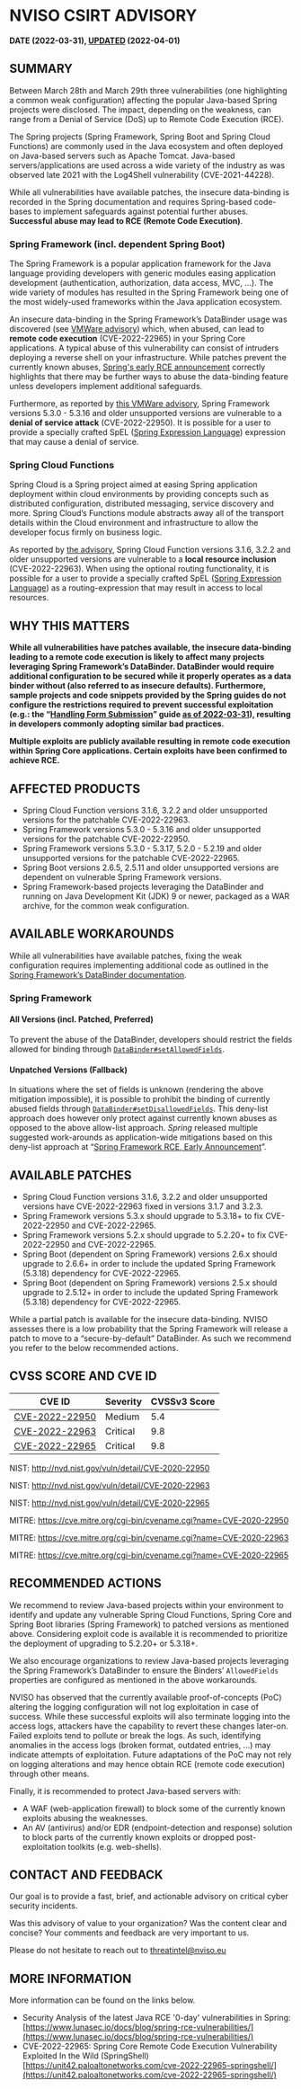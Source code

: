 # NVISO CSIRT ADVISORY
__DATE (2022-03-31), [UPDATED](https://github.com/NVISOsecurity/nviso-cti/commits/master/advisories/20220331-Spring4Shell.md) (2022-04-01)__

## SUMMARY
Between March 28th and March 29th three vulnerabilities (one highlighting a common weak configuration) affecting the popular Java-based Spring projects were disclosed. The impact, depending on the weakness, can range from a Denial of Service (DoS) up to Remote Code Execution (RCE).

The Spring projects (Spring Framework, Spring Boot and Spring Cloud Functions) are commonly used in the Java ecosystem and often deployed on Java-based servers such as Apache Tomcat. Java-based servers/applications are used across a wide variety of the industry as was observed late 2021 with the Log4Shell vulnerability (CVE-2021-44228).

While all vulnerabilities have available patches, the insecure data-binding is recorded in the Spring documentation and requires Spring-based code-bases to implement safeguards against potential further abuses. __Successful abuse may lead to RCE (Remote Code Execution)__.

### Spring Framework (incl. dependent Spring Boot)
The Spring Framework is a popular application framework for the Java language providing developers with generic modules easing application development (authentication, authorization, data access, MVC, ...). The wide variety of modules has resulted in the Spring Framework being one of the most widely-used frameworks within the Java application ecosystem.

An insecure data-binding in the Spring Framework’s DataBinder usage was discovered (see [VMWare advisory](https://tanzu.vmware.com/security/cve-2022-22965)) which, when abused, can lead to __remote code execution__ (CVE-2022-22965) in your Spring Core applications. A typical abuse of this vulnerability can consist of intruders deploying a reverse shell on your infrastructure. While patches prevent the currently known abuses, [Spring's early RCE announcement](https://spring.io/blog/2022/03/31/spring-framework-rce-early-announcement) correctly highlights that there may be further ways to abuse the data-binding feature unless developers implement additional safeguards.

Furthermore, as reported by [this VMWare advisory](https://tanzu.vmware.com/security/cve-2022-22950), Spring Framework versions 5.3.0 - 5.3.16 and older unsupported versions are vulnerable to a __denial of service attack__ (CVE-2022-22950). It is possible for a user to provide a specially crafted SpEL ([Spring Expression Language](https://docs.spring.io/spring-framework/docs/3.2.x/spring-framework-reference/html/expressions.html)) expression that may cause a denial of service. 

### Spring Cloud Functions
Spring Cloud is a Spring project aimed at easing Spring application deployment within cloud environments by providing concepts such as distributed configuration, distributed messaging, service discovery and more. Spring Cloud’s Functions module abstracts away all of the transport details within the Cloud environment and infrastructure to allow the developer focus firmly on business logic.

As reported by [the advisory](https://tanzu.vmware.com/security/cve-2022-22963), Spring Cloud Function versions 3.1.6, 3.2.2 and older unsupported versions are vulnerable to a __local resource inclusion__ (CVE-2022-22963). When using the optional routing functionality, it is possible for a user to provide a specially crafted SpEL ([Spring Expression Language](https://docs.spring.io/spring-framework/docs/3.2.x/spring-framework-reference/html/expressions.html)) as a routing-expression that may result in access to local resources.

## WHY THIS MATTERS
__While all vulnerabilities have patches available, the insecure data-binding leading to a remote code execution is likely to affect many projects leveraging Spring Framework’s DataBinder. DataBinder would require additional configuration to be secured while it properly operates as a data binder without (also referred to as insecure defaults). Furthermore, sample projects and code snippets provided by the Spring guides do not configure the restrictions required to prevent successful exploitation (e.g.: the “[Handling Form Submission](https://spring.io/guides/gs/handling-form-submission/)” guide [as of 2022-03-31](https://github.com/spring-guides/gs-handling-form-submission/tree/066ce64bf0933f0f8b1aa939e40b05985dec4c8d)), resulting in developers commonly adopting similar bad practices.__

__Multiple exploits are publicly available resulting in remote code execution within Spring Core applications. Certain exploits have been confirmed to achieve RCE.__

## AFFECTED PRODUCTS
-	Spring Cloud Function versions 3.1.6, 3.2.2 and older unsupported versions for the patchable CVE-2022-22963.
-	Spring Framework versions 5.3.0 - 5.3.16 and older unsupported versions for the patchable  CVE-2022-22950.
-	Spring Framework versions 5.3.0 - 5.3.17, 5.2.0 - 5.2.19 and older unsupported versions for the patchable CVE-2022-22965.
-	Spring Boot versions 2.6.5, 2.5.11 and older unsupported versions are dependent on vulnerable Spring Framework versions.
-	Spring Framework-based projects leveraging the DataBinder and running on Java Development Kit (JDK) 9 or newer, packaged as a WAR archive, for the common weak configuration.

## AVAILABLE WORKAROUNDS
While all vulnerabilities have available patches, fixing the weak configuration requires implementing additional code as outlined in the [Spring Framework’s DataBinder documentation](https://docs.spring.io/spring-framework/docs/2.0.x/javadoc-api/org/springframework/validation/DataBinder.html).

### Spring Framework

#### All Versions (incl. Patched, Preferred)
To prevent the abuse of the DataBinder, developers should restrict the fields allowed for binding through [`DataBinder#setAllowedFields`](https://docs.spring.io/spring-framework/docs/current/javadoc-api/org/springframework/validation/DataBinder.html#setAllowedFields-java.lang.String...-). 

#### Unpatched Versions (Fallback)
In situations where the set of fields is unknown (rendering the above mitigation impossible), it is possible to prohibit the binding of currently abused fields through [`DataBinder#setDisallowedFields`](https://docs.spring.io/spring-framework/docs/current/javadoc-api/org/springframework/validation/DataBinder.html#setDisallowedFields-java.lang.String...-). This deny-list approach does however only protect against currently known abuses as opposed to the above allow-list approach. *Spring* released multiple suggested work-arounds as application-wide mitigations based on this deny-list approach at “[Spring Framework RCE, Early Announcement](https://spring.io/blog/2022/03/31/spring-framework-rce-early-announcement)”.

## AVAILABLE PATCHES
-	Spring Cloud Function versions 3.1.6, 3.2.2 and older unsupported versions have CVE-2022-22963 fixed in versions 3.1.7 and 3.2.3.
-	Spring Framework versions 5.3.x should upgrade to 5.3.18+ to fix CVE-2022-22950 and CVE-2022-22965. 
-	Spring Framework versions 5.2.x should upgrade to 5.2.20+ to fix CVE-2022-22950 and CVE-2022-22965.
-	Spring Boot (dependent on Spring Framework) versions 2.6.x should upgrade to 2.6.6+ in order to include the updated Spring Framework (5.3.18) dependency for CVE-2022-22965.
-	Spring Boot (dependent on Spring Framework) versions 2.5.x should upgrade to 2.5.12+ in order to include the updated Spring Framework (5.3.18) dependency for CVE-2022-22965. 

While a partial patch is available for the insecure data-binding. NVISO assesses there is a low probability that the Spring Framework will release a patch to move to a “secure-by-default” DataBinder. As such we recommend you refer to the below recommended actions.

## CVSS SCORE AND CVE ID
| CVE ID | Severity | CVSSv3 Score |
|--------|----------|--------------|
| [CVE-2022-22950](https://tanzu.vmware.com/security/cve-2022-22950) | Medium | 5.4 |
| [CVE-2022-22963](https://tanzu.vmware.com/security/cve-2022-22963) | Critical | 9.8 |
| [CVE-2022-22965](https://tanzu.vmware.com/security/cve-2022-22965) | Critical | 9.8 |

NIST: http://nvd.nist.gov/vuln/detail/CVE-2020-22950

NIST: http://nvd.nist.gov/vuln/detail/CVE-2020-22963

NIST: http://nvd.nist.gov/vuln/detail/CVE-2020-22965

MITRE: https://cve.mitre.org/cgi-bin/cvename.cgi?name=CVE-2020-22950

MITRE: https://cve.mitre.org/cgi-bin/cvename.cgi?name=CVE-2020-22963

MITRE: https://cve.mitre.org/cgi-bin/cvename.cgi?name=CVE-2020-22965

## RECOMMENDED ACTIONS
We recommend to review Java-based projects within your environment to identify and update any vulnerable Spring Cloud Functions, Spring Core and Spring Boot libraries (Spring Framework) to patched versions as mentioned above. Considering exploit code is available it is recommended to prioritize the deployment of upgrading to 5.2.20+ or 5.3.18+.

We also encourage organizations to review Java-based projects leveraging the Spring Framework’s DataBinder to ensure the Binders’ `AllowedFields` properties are configured as mentioned in the above workarounds.

NVISO has observed that the currently available proof-of-concepts (PoC) altering the logging configuration will not log exploitation in case of success. While these successful exploits will also terminate logging into the access logs, attackers have the capability to revert these changes later-on. Failed exploits tend to pollute or break the logs. As such, identifying anomalies in the access logs (broken format, outdated entries, ...) may indicate attempts of exploitation. Future adaptations of the PoC may not rely on logging alterations and may hence obtain RCE (remote code execution) through other means.

Finally, it is recommended to protect Java-based servers with:
-	A WAF (web-application firewall) to block some of the currently known exploits abusing the weaknesses.
-	An AV (antivirus) and/or EDR (endpoint-detection and response) solution to block parts of the currently known exploits or dropped post-exploitation toolkits (e.g. web-shells).

## CONTACT AND FEEDBACK
Our goal is to provide a fast, brief, and actionable advisory on critical cyber security incidents.

Was this advisory of value to your organization? Was the content clear and concise? Your comments and feedback are very important to us. 

Please do not hesitate to reach out to threatintel@nviso.eu

## MORE INFORMATION
More information can be found on the links below.

- Security Analysis of the latest Java RCE '0-day' vulnerabilities in Spring: [https://www.lunasec.io/docs/blog/spring-rce-vulnerabilities/](https://www.lunasec.io/docs/blog/spring-rce-vulnerabilities/)
- CVE-2022-22965: Spring Core Remote Code Execution Vulnerability Exploited In the Wild (SpringShell) [https://unit42.paloaltonetworks.com/cve-2022-22965-springshell/](https://unit42.paloaltonetworks.com/cve-2022-22965-springshell/)
